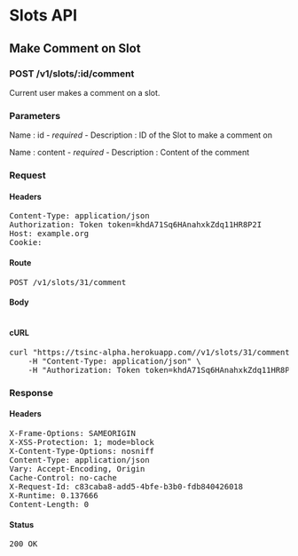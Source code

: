 # Slots API

## Make Comment on Slot

### POST /v1/slots/:id/comment

Current user makes a comment on a slot.

### Parameters

Name : id *- required -*
Description : ID of the Slot to make a comment on

Name : content *- required -*
Description : Content of the comment

### Request

#### Headers

<pre>Content-Type: application/json
Authorization: Token token=khdA71Sq6HAnahxkZdq11HR8P2I
Host: example.org
Cookie: </pre>

#### Route

<pre>POST /v1/slots/31/comment</pre>

#### Body
```javascript

```


#### cURL

<pre class="request">curl &quot;https://tsinc-alpha.herokuapp.com//v1/slots/31/comment&quot; -d &#39;{&quot;content&quot;:&quot;Liebe ist ein Kind der Freiheit&quot;}&#39; -X POST \
	-H &quot;Content-Type: application/json&quot; \
	-H &quot;Authorization: Token token=khdA71Sq6HAnahxkZdq11HR8P2I&quot;</pre>

### Response

#### Headers

<pre>X-Frame-Options: SAMEORIGIN
X-XSS-Protection: 1; mode=block
X-Content-Type-Options: nosniff
Content-Type: application/json
Vary: Accept-Encoding, Origin
Cache-Control: no-cache
X-Request-Id: c83caba8-add5-4bfe-b3b0-fdb840426018
X-Runtime: 0.137666
Content-Length: 0</pre>

#### Status

<pre>200 OK</pre>

